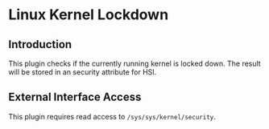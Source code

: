 # Linux Kernel Lockdown

## Introduction

This plugin checks if the currently running kernel is locked down. The result
will be stored in an security attribute for HSI.

## External Interface Access

This plugin requires read access to `/sys/sys/kernel/security`.
